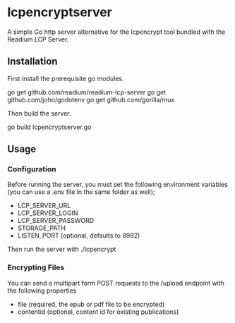 # lcpencryptserver
A simple Go http server alternative for the lcpencrypt tool bundled with the Readium  LCP Server.

## Installation

First install the prerequisite go modules.

go get github.com/readium/readium-lcp-server
go get github.com/joho/godotenv
go get github.com/gorilla/mux

Then build the server.

go build lcpencryptserver.go

## Usage

### Configuration

Before running the server, you must set the following environment variables (you can use a .env file in the same folder as well);

- LCP_SERVER_URL
- LCP_SERVER_LOGIN
- LCP_SERVER_PASSWORD
- STORAGE_PATH
- LISTEN_PORT (optional, defaults to 8992)

Then run the server with ./lcpencrypt

### Encrypting Files

You can send a multipart form POST requests to the /upload endpoint with the following properties

- file (required, the epub or pdf file to be encrypted)
- contentid (optional, content id for existing publications)
